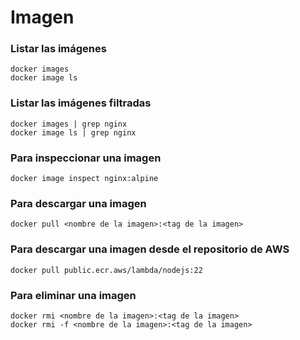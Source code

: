 # Imagen

### Listar las imágenes
```
docker images
docker image ls
```
### Listar las imágenes filtradas
```
docker images | grep nginx
docker image ls | grep nginx
```
### Para inspeccionar una imagen
```
docker image inspect nginx:alpine
```
### Para descargar una imagen
```
docker pull <nombre de la imagen>:<tag de la imagen>
```
### Para descargar una imagen desde el repositorio de AWS
```
docker pull public.ecr.aws/lambda/nodejs:22
```
### Para eliminar una imagen
```
docker rmi <nombre de la imagen>:<tag de la imagen>
docker rmi -f <nombre de la imagen>:<tag de la imagen>
```